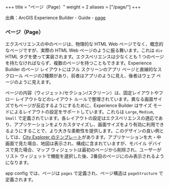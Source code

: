 +++
title = "ページ（Page）"
weight = 2
aliases = ["/page/"]
+++

出典：ArcGIS Experience Builder - Guide - [page](https://developers.arcgis.com/experience-builder/guide/core-concepts/page/)

### ページ（Page）

エクスペリエンスの中のページは、物理的な HTML Web ページでなく、概念的なページですが、実際の HTML Web ページのように振る舞います。これは `div` HTML タグを使って実装されます。エクスペリエンスは少なくとも 1 つのページを持たなければならず、複数のページを持つこともできます。Experience Builder のページ レイアウトにはフル スクリーンのアプリ ページと直線的なスクロール ページの2種類があり、前者はアプリのように見え、後者はウェブ ページのように見えます。

ページの内容（ウィジェット/セクション/スクリーン）は、固定レイアウトやフロー レイアウトなどのレイアウト ルールで整理されています。異なる画面サイズでもページが反応するようにするために、Experience Builder はサイズ モードによるレイアウトの設定をサポートしています。これらは `Large`, `Medium`, `Small` で定義されています。各レイアウトの設定はエクスペリエンスの適応であり、アプリケーションをよりカスタマイズし、画面サイズをより有効に利用できるようにすることで、より大きな柔軟性を提供します。このデザインの良い例としては、[City Explorer のテンプレート](https://experience.arcgis.com/template/29ffe9b151654bd4992bff0baae4a6bd/)があります。アプリケーションを大・中画面で見た場合、地図は表示され、構成に含まれていますが、モバイル デバイスで見た場合、マップ ウィジェットは最初のページから削除され、ユーザーがリスト ウィジェットで機能を選択した後、2番目のページにのみ表示されるようになります。

app config では、ページは `pages` で定義され、ページ構造は `pageStructure` で定義されます。